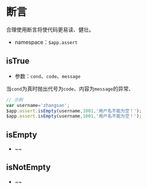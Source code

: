 <!-- ============================== 标题 ============================== -->
# 断言
合理使用断言将使代码更易读、健壮。
* namespace：` $app.assert `

<!-- ============================== isTrue ========================== -->
## isTrue
* 参数：`cond`、`code`、`message`

当`cond`为真时抛出代号为`code`、内容为`message`的异常、

```js
// 示例
var username='zhangsan';
$app.assert.isEmpty(username,1001,'用户名不能为空！');
$app.assert.isEmpty(username,1001,'用户名不能为空！');
```

<!-- ============================== isEmpty ======================= -->
## isEmpty
* ~~

<!-- ============================== isNotEmpty ======================= -->
## isNotEmpty
* ~~
